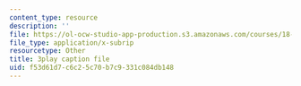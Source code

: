 ```yaml
---
content_type: resource
description: ''
file: https://ol-ocw-studio-app-production.s3.amazonaws.com/courses/18-650-statistics-for-applications-fall-2016/f53d61d7c6c25c70b7c9331c084db148_rLlZpnT02ZU.vtt
file_type: application/x-subrip
resourcetype: Other
title: 3play caption file
uid: f53d61d7-c6c2-5c70-b7c9-331c084db148
---
```

